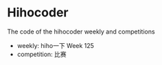 # Hihocoder
The code of the hihocoder weekly and competitions

- weekly: hiho一下
<a name="/Hihocode/week125">Week 125</a>
- competition: 比赛
